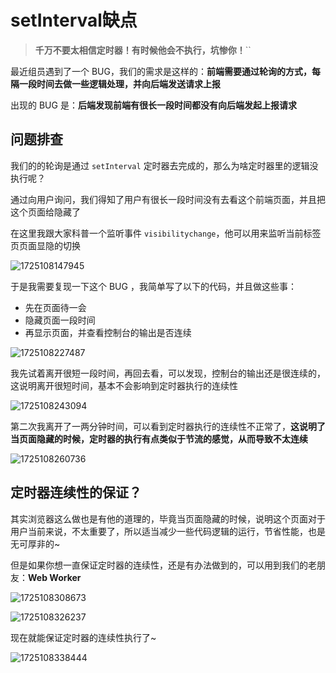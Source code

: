 # setInterval缺点

> **千万不要太相信定时器！有时候他会不执行，坑惨你！**``

最近组员遇到了一个 BUG，我们的需求是这样的：**前端需要通过轮询的方式，每隔一段时间去做一些逻辑处理，并向后端发送请求上报**

出现的 BUG 是：**后端发现前端有很长一段时间都没有向后端发起上报请求**

## **问题排查**

我们的的轮询是通过 `setInterval` 定时器去完成的，那么为啥定时器里的逻辑没执行呢？

通过向用户询问，我们得知了用户有很长一段时间没有去看这个前端页面，并且把这个页面给隐藏了

在这里我跟大家科普一个监听事件 `visibilitychange`，他可以用来监听当前标签页页面显隐的切换

![1725108147945](C:\Users\Administrator\AppData\Roaming\Typora\typora-user-images\1725108147945.png)



于是我需要复现一下这个 BUG ，我简单写了以下的代码，并且做这些事：

- 先在页面待一会
- 隐藏页面一段时间
- 再显示页面，并查看控制台的输出是否连续

![1725108227487](C:\Users\Administrator\AppData\Roaming\Typora\typora-user-images\1725108227487.png)



我先试着离开很短一段时间，再回去看，可以发现，控制台的输出还是很连续的，这说明离开很短时间，基本不会影响到定时器执行的连续性

![1725108243094](C:\Users\Administrator\AppData\Roaming\Typora\typora-user-images\1725108243094.png)

第二次我离开了一两分钟时间，可以看到定时器执行的连续性不正常了，**这说明了当页面隐藏的时候，定时器的执行有点类似于节流的感觉，从而导致不太连续**

![1725108260736](C:\Users\Administrator\AppData\Roaming\Typora\typora-user-images\1725108260736.png)

## **定时器连续性的保证？**

其实浏览器这么做也是有他的道理的，毕竟当页面隐藏的时候，说明这个页面对于用户当前来说，不太重要了，所以适当减少一些代码逻辑的运行，节省性能，也是无可厚非的~

但是如果你想一直保证定时器的连续性，还是有办法做到的，可以用到我们的老朋友：**Web Worker**

![1725108308673](C:\Users\Administrator\AppData\Roaming\Typora\typora-user-images\1725108308673.png)

![1725108326237](C:\Users\Administrator\AppData\Roaming\Typora\typora-user-images\1725108326237.png)

现在就能保证定时器的连续性执行了~

![1725108338444](C:\Users\Administrator\AppData\Roaming\Typora\typora-user-images\1725108338444.png)
